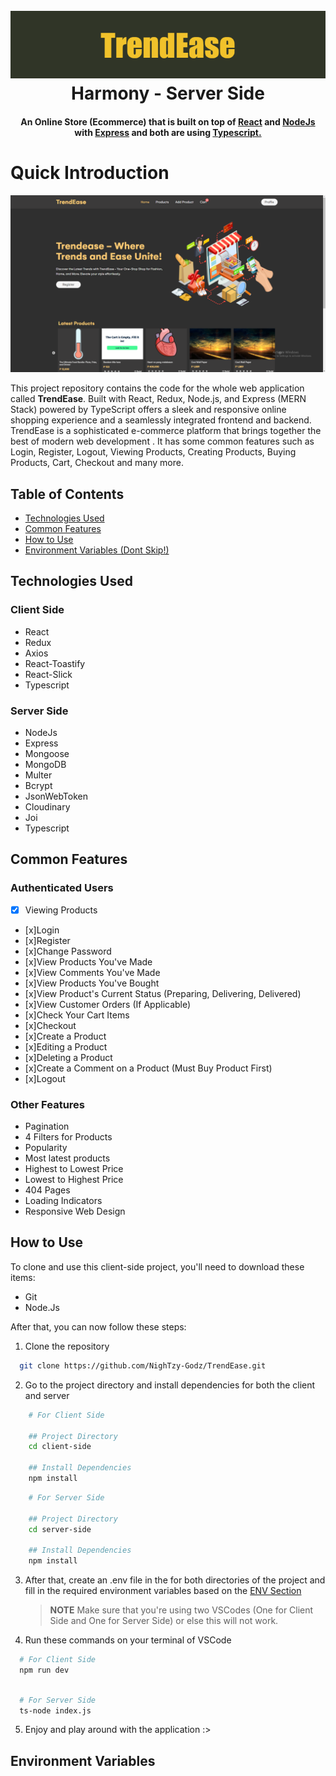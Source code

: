 <h1 align="center">
<br>
<img src="https://raw.githubusercontent.com/NighTzy-Godz/TrendEase/master/client-side/src/assets/img/github_banner.png">
<br>
  Harmony - Server Side
<br>
</h1>

<h4 align="center">An Online Store (Ecommerce) that is built on top of <a href="https://react.dev" target="_blank">React</a> and <a href="https://nodejs.org/en"> NodeJs </a> with <a href="https://expressjs.com">Express</a> and both are using <a href="https://www.typescriptlang.org">Typescript.</a></h4>

# Quick Introduction

<img src="https://raw.githubusercontent.com/NighTzy-Godz/TrendEase/master/client-side/src/assets/img/trendease_home.png">

This project repository contains the code for the whole web application called **TrendEase**. Built with React, Redux, Node.js, and Express (MERN Stack) powered by TypeScript offers a sleek and responsive online shopping experience and a seamlessly integrated frontend and backend. TrendEase is a sophisticated e-commerce platform that brings together the best of modern web development . It has some common features such as Login, Register, Logout, Viewing Products, Creating Products, Buying Products, Cart, Checkout and many more.

## Table of Contents

- [Technologies Used](#technologies-used)
- [Common Features](#common-features)
- [How to Use](#how-to-use)
- [Environment Variables (Dont Skip!)](#environment-variables)

## Technologies Used

### Client Side

- React
- Redux
- Axios
- React-Toastify
- React-Slick
- Typescript

### Server Side

- NodeJs
- Express
- Mongoose
- MongoDB
- Multer
- Bcrypt
- JsonWebToken
- Cloudinary
- Joi
- Typescript

## Common Features

### Authenticated Users

- [x] Viewing Products
- [x]Login
- [x]Register
- [x]Change Password
- [x]View Products You've Made
- [x]View Comments You've Made
- [x]View Products You've Bought
- [x]View Product's Current Status (Preparing, Delivering, Delivered)
- [x]View Customer Orders (If Applicable)
- [x]Check Your Cart Items
- [x]Checkout
- [x]Create a Product
- [x]Editing a Product
- [x]Deleting a Product
- [x]Create a Comment on a Product (Must Buy Product First)
- [x]Logout

### Other Features

- Pagination
- 4 Filters for Products
- Popularity
- Most latest products
- Highest to Lowest Price
- Lowest to Highest Price
- 404 Pages
- Loading Indicators
- Responsive Web Design

## How to Use

To clone and use this client-side project, you'll need to download these items:

- Git
- Node.Js

After that, you can now follow these steps:

1. Clone the repository

```bash
  git clone https://github.com/NighTzy-Godz/TrendEase.git

```

2. Go to the project directory and install dependencies for both the client and server

```bash
    # For Client Side

    ## Project Directory
    cd client-side

    ## Install Dependencies
    npm install
```

```bash
    # For Server Side

    ## Project Directory
    cd server-side

    ## Install Dependencies
    npm install
```

3. After that, create an .env file in the for both directories of the project and fill in the required environment variables based on the [ENV Section](#environment-nariables)

   > **NOTE**
   > Make sure that you're using two VSCodes (One for Client Side and One for Server Side) or else this will not work.

4. Run these commands on your terminal of VSCode

```bash
  # For Client Side
  npm run dev
```

```bash

  # For Server Side
  ts-node index.js
```

5. Enjoy and play around with the application :>

## Environment Variables
